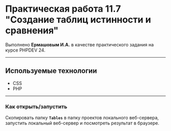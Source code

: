# Практическая работа 11.7 "Создание таблиц истинности и сравнения"

Выполнено **Ермашовым И.А.** в качестве практического задания на курсе PHPDEV 24.

---

## Используемые технологии
* CSS
* PHP

---

### Как открыть/запустить
Скопировать папку __`Tables`__ в папку проектов локального веб-сервера, запустить локальный веб-сервер и посмотреть результат в браузере.
